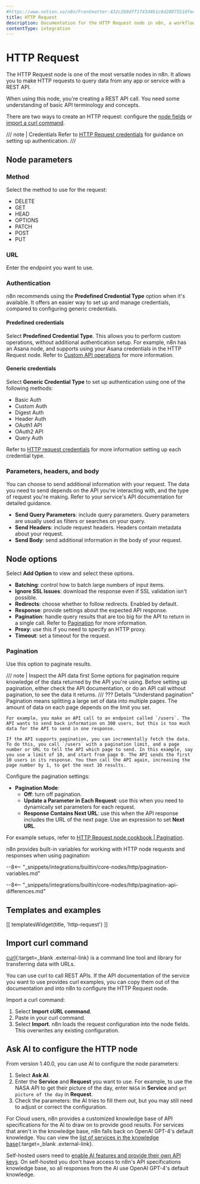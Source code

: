 ```yaml
---
#https://www.notion.so/n8n/Frontmatter-432c2b8dff1f43d4b1c8d20075510fe4
title: HTTP Request
description: Documentation for the HTTP Request node in n8n, a workflow automation platform. Includes guidance on usage, and links to examples.
contentType: integration
---
```


# HTTP Request

The HTTP Request node is one of the most versatile nodes in n8n. It allows you to make HTTP requests to query data from any app or service with a REST API.

When using this node, you're creating a REST API call. You need some understanding of basic API terminology and concepts.

There are two ways to create an HTTP request: configure the [node fields](#node-fields) or [import a curl command](#import-curl-command).

/// note | Credentials
Refer to [HTTP Request credentials](/integrations/builtin/credentials/httprequest/) for guidance on setting up authentication. 
///

## Node parameters

### Method

Select the method to use for the request:

- DELETE
- GET
- HEAD
- OPTIONS
- PATCH
- POST
- PUT

### URL

Enter the endpoint you want to use.

### Authentication

n8n recommends using the **Predefined Credential Type** option when it's available. It offers an easier way to set up and manage credentials, compared to configuring generic credentials.

#### Predefined credentials

Select **Predefined Credential Type**. This allows you to perform custom operations, without additional authentication setup. For example, n8n has an Asana node, and supports using your Asana credentials in the HTTP Request node. Refer to [Custom API operations](/integrations/custom-operations/) for more information.

#### Generic credentials

Select **Generic Credential Type** to set up authentication using one of the following methods:

* Basic Auth
* Custom Auth
* Digest Auth
* Header Auth
* OAuth1 API
* OAuth2 API
* Query Auth


Refer to [HTTP request credentials](/integrations/builtin/credentials/httprequest/) for more information setting up each credential type.

### Parameters, headers, and body

You can choose to send additional information with your request. The data you need to send depends on the API you're interacting with, and the type of request you're making. Refer to your service's API documentation for detailed guidance.

* **Send Query Parameters**: include query parameters. Query parameters are usually used as filters or searches on your query.
* **Send Headers**: include request headers. Headers contain metadata about your request.
* **Send Body**: send additional information in the body of your request.

## Node options

Select **Add Option** to view and select these options.

- **Batching**: control how to batch large numbers of input items.
- **Ignore SSL Issues**: download the response even if SSL validation isn't possible.
- **Redirects**: choose whether to follow redirects. Enabled by default.
- **Response**: provide settings about the expected API response.
- **Pagination**: handle query results that are too big for the API to return in a single call. Refer to [Pagination](#pagination) for more information.
- **Proxy**: use this if you need to specify an HTTP proxy.
- **Timeout**: set a timeout for the request.

### Pagination

Use this option to paginate results.

/// note | Inspect the API data first
Some options for pagination require knowledge of the data returned by the API you're using. Before setting up pagination, either check the API documentation, or do an API call without pagination, to see the data it returns.
///
??? Details "Understand pagination"
    Pagination means splitting a large set of data into multiple pages. The amount of data on each page depends on the limit you set.
  
    For example, you make an API call to an endpoint called `/users`. The API wants to send back information on 300 users, but this is too much data for the API to send in one response. 
  
    If the API supports pagination, you can incrementally fetch the data. To do this, you call `/users` with a pagination limit, and a page number or URL to tell the API which page to send. In this example, say you use a limit of 10, and start from page 0. The API sends the first 10 users in its response. You then call the API again, increasing the page number by 1, to get the next 10 results.

Configure the pagination settings:

* **Pagination Mode**:
	* **Off**: turn off pagination.
	* **Update a Parameter in Each Request**: use this when you need to dynamically set parameters for each request.
	* **Response Contains Next URL**: use this when the API response includes the URL of the next page. Use an expression to set **Next URL**.

For example setups, refer to [HTTP Request node cookbook | Pagination](/code/cookbook/http-node/pagination/).

n8n provides built-in variables for working with HTTP node requests and responses when using pagination:

--8<-- "_snippets/integrations/builtin/core-nodes/http/pagination-variables.md"

--8<-- "_snippets/integrations/builtin/core-nodes/http/pagination-api-differences.md"

## Templates and examples

<!-- see https://www.notion.so/n8n/Pull-in-templates-for-the-integrations-pages-37c716837b804d30a33b47475f6e3780 -->
[[ templatesWidget(title, 'http-request') ]]

## Import curl command

[curl](https://curl.se/){:target=_blank .external-link} is a command line tool and library for transferring data with URLs.

You can use curl to call REST APIs. If the API documentation of the service you want to use provides curl examples, you can copy them out of the documentation and into n8n to configure the HTTP Request node.

Import a curl command:

1. Select **Import cURL command**.
2. Paste in your curl command.
3. Select **Import**. n8n loads the request configuration into the node fields. This overwrites any existing configuration.

## Ask AI to configure the HTTP node

From version 1.40.0, you can use AI to configure the node parameters:

1. Select **Ask AI**.
1. Enter the **Service** and **Request** you want to use. For example, to use the NASA API to get their picture of the day, enter `NASA` in **Service** and `get picture of the day` in **Request**.
1. Check the parameters: the AI tries to fill them out, but you may still need to adjust or correct the configuration.

For Cloud users, n8n provides a customized knowledge base of API specifications for the AI to draw on to provide good results. For services that aren't in the knowledge base, n8n falls back on OpenAI GPT-4's default knowledge. You can view the [list of services in the knowledge base](https://github.com/n8n-io/n8n/blob/master/packages/cli/src/services/ai/resources/api-knowledgebase.json){:target=_blank .external-link}.

Self-hosted users need to [enable AI features and provide their own API keys](/hosting/configuration/environment-variables/ai/). On self-hosted you don't have access to n8n's API specifications knowledge base, so all responses from the AI use OpenAI GPT-4's default knowledge.

